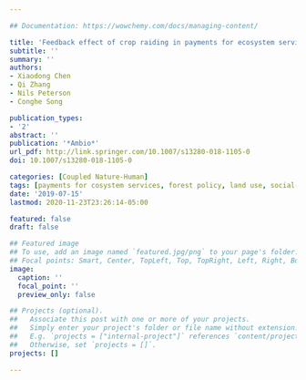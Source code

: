 ```yaml
---

## Documentation: https://wowchemy.com/docs/managing-content/

title: 'Feedback effect of crop raiding in payments for ecosystem services'
subtitle: ''
summary: ''
authors:
- Xiaodong Chen
- Qi Zhang
- Nils Peterson
- Conghe Song

publication_types:
- '2'
abstract: ''
publication: '*Ambio*'
url_pdf: http://link.springer.com/10.1007/s13280-018-1105-0
doi: 10.1007/s13280-018-1105-0

categories: [Coupled Nature-Human]
tags: [payments for cosystem services, forest policy, land use, social-ecological dynamics]
date: '2019-07-15'
lastmod: 2020-11-23T23:26:14-05:00

featured: false
draft: false

## Featured image
## To use, add an image named `featured.jpg/png` to your page's folder.
## Focal points: Smart, Center, TopLeft, Top, TopRight, Left, Right, BottomLeft, Bottom, BottomRight.
image:
  caption: ''
  focal_point: ''
  preview_only: false

## Projects (optional).
##   Associate this post with one or more of your projects.
##   Simply enter your project's folder or file name without extension.
##   E.g. `projects = ["internal-project"]` references `content/project/deep-learning/index.md`.
##   Otherwise, set `projects = []`.
projects: []

---
```

